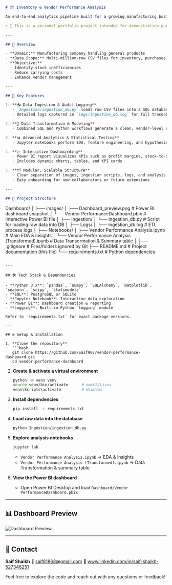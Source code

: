 ```markdown
# 📦 Inventory & Vendor Performance Analysis

An end-to-end analytics pipeline built for a growing manufacturing business managing diverse product lines. This personal portfolio project demonstrates industry‑standard best practices in data ingestion, transformation, statistical analysis, and interactive dashboarding using anonymized transactional data.

> 📌 This is a personal portfolio project intended for demonstration purposes only.

---

## 📖 Overview

- **Domain:** Manufacturing company handling general products  
- **Data Scope:** Multi‑million‑row CSV files for inventory, purchases, sales, and vendor invoices  
- **Objective:**  
  - Identify stock inefficiencies  
  - Reduce carrying costs  
  - Enhance vendor management  

---

## 🚀 Key Features

1. **📥 Data Ingestion & Audit Logging**  
   - `Ingestion/ingestion_db.py` loads raw CSV files into a SQL database  
   - Detailed logs captured in `Logs/ingestion_db.log` for full traceability  

2. **🔄 Data Transformation & Modeling**  
   - Combined SQL and Python workflows generate a clean, vendor‑level summary table  

3. **📊 Advanced Analytics & Statistical Testing**  
   - Jupyter notebooks perform EDA, feature engineering, and hypothesis testing on profit margins, stock turnover, and unsold inventory  

4. **📈 Interactive Dashboarding**  
   - Power BI report visualizes KPIs such as profit margins, stock‑to‑sales ratios, and reorder recommendations  
   - Includes dynamic charts, tables, and KPI cards  

5. **🗂️ Modular, Scalable Structure**  
   - Clear separation of images, ingestion scripts, logs, and analysis notebooks  
   - Easy onboarding for new collaborators or future extensions  

---

## 📁 Project Structure

```

Dashboard/
│
├── images/
│   ├── Dashboard\_preview\.png        # Power BI dashboard snapshot
│   └── Vendor PerformanceDashboard.pbix  # Interactive Power BI file
│
├── Ingestion/
│   └── ingestion\_db.py              # Script for loading raw data into DB
│
├── Logs/
│   └── ingestion\_db.log             # ETL process logs
│
├── Notebooks/
│   ├── Vendor Performance Analysis.ipynb        # Main EDA & insights
│   └── Vendor Performance Analysis (Transformed).ipynb  # Data Transormation & Summary table
│
├── .gitignore                       # Files/folders ignored by Git
├── README.md                        # Project documentation (this file)
└── requirements.txt                 # Python dependencies

````

---

## 🛠️ Tech Stack & Dependencies

- **Python 3.x**: `pandas`, `numpy`, `SQLAlchemy`, `matplotlib`, `seaborn`, `scipy`, `statsmodels`  
- **SQL**: PostgreSQL or SQLite  
- **Jupyter Notebook**: Interactive data exploration  
- **Power BI**: Dashboard creation & reporting  
- **Logging**: Built‑in Python `logging` module  

Refer to `requirements.txt` for exact package versions.

---

## ⚙️ Setup & Installation

1. **Clone the repository**  
   ```bash
   git clone https://github.com/Saif907/vendor-performance-dashboard.git
   cd vendor-performance-dashboard
````

2. **Create & activate a virtual environment**

   ```bash
   python -m venv venv
   source venv/bin/activate      # macOS/Linux
   venv\Scripts\activate         # Windows
   ```

3. **Install dependencies**

   ```bash
   pip install -r requirements.txt
   ```

4. **Load raw data into the database**

   ```bash
   python Ingestion/ingestion_db.py
   ```

5. **Explore analysis notebooks**

   ```bash
   jupyter lab
   ```

   * `Vendor Performance Analysis.ipynb` → EDA & insights
   * `Vendor Performance Analysis (Transformed).ipynb` → Data Transformation & summary table

6. **View the Power BI dashboard**

   * Open Power BI Desktop and load
     `Dashboard/Vendor PerformanceDashboard.pbix`

---

## 📊 Dashboard Preview

![Dashboard Preview](images/Dashboard_preview.png)

---

## 🙋 Contact

**Saif Shaikh**
📧 saif81868@gmail.com
🔗 www.linkedin.com/in/saif-shaikh-527346251

Feel free to explore the code and reach out with any questions or feedback!

```
```
